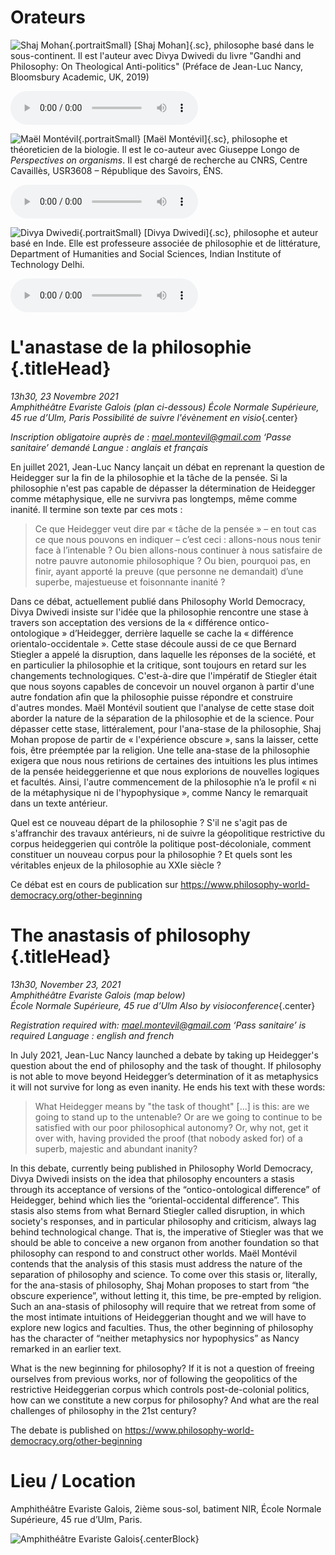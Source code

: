 



# Orateurs
               


![Shaj Mohan](/assets/avatars/s-mohan.jpg){.portraitSmall} [Shaj Mohan]{.sc}, philosophe basé dans le sous-continent. Il est l'auteur avec Divya Dwivedi du livre "Gandhi and Philosophy: On Theological Anti-politics" (Préface de Jean-Luc Nancy, Bloomsbury Academic, UK, 2019) 

![Recording](https://savoirs.ens.fr/uploads/sons/2021_11_23_mohan.mp3)


       
![Maël Montévil](/assets/avatars/m-montevil.jpg){.portraitSmall} [Maël Montévil]{.sc}, philosophe et théoreticien de la biologie. Il est le co-auteur avec Giuseppe Longo de *Perspectives on organisms*. Il est chargé de recherche au CNRS, Centre Cavaillès, USR3608 – République des Savoirs, ÉNS.


![Recording](https://savoirs.ens.fr//uploads/sons/2021_11_23_montevil.mp3)

               
![Divya Dwivedi](/assets/avatars/d-dwivedi.jpg){.portraitSmall} [Divya Dwivedi]{.sc}, philosophe et auteur basé en Inde. Elle est professeure associée de philosophie et de littérature, Department of Humanities and Social Sciences, Indian Institute of Technology Delhi. 

![Recording](https://savoirs.ens.fr/uploads/sons/2021_11_23_dwivedi.mp3)



# L'anastase de la philosophie {.titleHead}

*13h30, 23 Novembre 2021*  
*Amphithéâtre Evariste Galois (plan ci-dessous)* 
*École Normale Supérieure, 45 rue d’Ulm, Paris* 
*Possibilité de suivre l'évènement en visio*{.center}

*Inscription obligatoire auprès de : mael.montevil@gmail.com*
*‘Passe sanitaire’ demandé*
*Langue : anglais et français*

En juillet 2021, Jean-Luc Nancy lançait un débat en reprenant la question de Heidegger sur la fin de la philosophie et la tâche de la pensée. Si la philosophie n'est pas capable de dépasser la détermination de Heidegger comme métaphysique, elle ne survivra pas longtemps, même comme inanité. Il termine son texte par ces mots :

> Ce que Heidegger veut dire par « tâche de la pensée » – en tout cas ce que nous pouvons en indiquer – c’est ceci : allons-nous nous tenir face à l’intenable ? Ou bien allons-nous continuer à nous satisfaire de notre pauvre autonomie philosophique ? Ou bien, pourquoi pas, en finir, ayant apporté la preuve (que personne ne demandait) d’une superbe, majestueuse et foisonnante inanité ? 

Dans ce débat, actuellement publié dans Philosophy World Democracy, Divya Dwivedi insiste sur l'idée que la philosophie rencontre une stase à travers son acceptation des versions de la « différence ontico-ontologique » d’Heidegger, derrière laquelle se cache la « différence orientalo-occidentale ». Cette stase découle aussi de ce que Bernard Stiegler a appelé la disruption, dans laquelle les réponses de la société, et en particulier la philosophie et la critique, sont toujours en retard sur les changements technologiques. C'est-à-dire que l'impératif de Stiegler était que nous soyons capables de concevoir un nouvel organon à partir d'une autre fondation afin que la philosophie puisse répondre et construire d'autres mondes. Maël Montévil soutient que l'analyse de cette stase doit aborder la nature de la séparation de la philosophie et de la science. Pour dépasser cette stase, littéralement, pour l'ana-stase de la philosophie, Shaj Mohan propose de partir de « l'expérience obscure », sans la laisser, cette fois, être préemptée par la religion. Une telle ana-stase de la philosophie exigera que nous nous retirions de certaines des intuitions les plus intimes de la pensée heideggerienne et que nous explorions de nouvelles logiques et facultés. Ainsi, l'autre commencement de la philosophie n’a le profil « ni de la métaphysique ni de l'hypophysique », comme Nancy le remarquait dans un texte antérieur. 

Quel est ce nouveau départ de la philosophie ? S'il ne s'agit pas de s'affranchir des travaux antérieurs, ni de suivre la géopolitique restrictive du corpus heideggerien qui contrôle la politique post-décoloniale, comment constituer un nouveau corpus pour la philosophie ? Et quels sont les véritables enjeux de la philosophie au XXIe siècle ?

Ce débat est en cours de publication sur  https://www.philosophy-world-democracy.org/other-beginning


# The anastasis of philosophy  {.titleHead}

*13h30, November 23, 2021*  
*Amphithéâtre Evariste Galois (map below)*  
*École Normale Supérieure, 45 rue d’Ulm*
*Also by visioconference*{.center}

*Registration required with: mael.montevil@gmail.com*
*‘Pass sanitaire’ is required*
*Language : english and french*

In July 2021, Jean-Luc Nancy launched a debate by taking up Heidegger's question about the end of philosophy and the task of thought. If philosophy is not able to move beyond Heidegger’s determination of it as metaphysics it will not survive for long as even inanity. He ends his text with these words:

> What Heidegger means by "the task of thought" [...] is this: are we going to stand up to the untenable?  Or are we going to continue to be satisfied with our poor philosophical autonomy? Or, why not, get it over with, having provided the proof (that nobody asked for) of a superb, majestic and abundant inanity? 

In this debate, currently being published in Philosophy World Democracy, Divya Dwivedi insists on the idea that philosophy encounters a stasis through its acceptance of versions of the “ontico-ontological difference” of Heidegger, behind which lies the “oriental-occidental difference”. This stasis also stems from what Bernard Stiegler called disruption, in which society's responses, and in particular philosophy and criticism, always lag behind technological change. That is, the imperative of Stiegler was that we should be able to conceive a new organon from another foundation so that philosophy can respond to and construct other worlds. Maël Montévil contends that the analysis of this stasis must address the nature of the separation of philosophy and science. To come over this stasis or, literally, for the ana-stasis of philosophy, Shaj Mohan proposes to start from “the obscure experience”, without letting it, this time, be pre-empted by religion. Such an ana-stasis of philosophy will require that we retreat from some of the most intimate intuitions of Heideggerian thought and we will have to explore new logics and faculties. Thus, the other beginning of philosophy has the character of “neither metaphysics nor hypophysics” as Nancy remarked in an earlier text. 

What is the new beginning for philosophy? If it is not a question of freeing ourselves from previous works, nor of following the geopolitics of the restrictive Heideggerian corpus which controls post-de-colonial politics, how can we constitute a new corpus for philosophy? And what are the real challenges of philosophy in the 21st century? 

The debate is published on https://www.philosophy-world-democracy.org/other-beginning



# Lieu / Location
               
Amphithéâtre Evariste Galois, 2ième sous-sol, batiment NIR, École Normale Supérieure, 45 rue d’Ulm, Paris.


![Amphithéâtre Evariste Galois](/assets/talks/Galois.png){.centerBlock}
